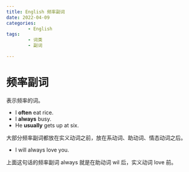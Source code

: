 ```yaml
---
title: English 频率副词
date: 2022-04-09
categories:
        - English
tags:
        - 词类
        - 副词

---
```


# 频率副词

表示频率的词。

- I **often** eat rice.
- I **always** busy.
- He **usually** gets up at six.

大部分频率副词都放在实义动词之前，放在系动词、助动词、情态动词之后。

- I will always love you.

上面这句话的频率副词 always 就是在助动词 wil 后，实义动词 love 前。
